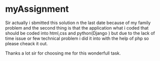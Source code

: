 # myAssignment

Sir actually i sbmitted this solution n the last date because of my family problem and the second thing is that the application
what i coded that should be coded into html,css and python(Django ) but due to the lack of time issue or few technical problem i
did it into with the help of php so please cheack it out.


Thanks a lot sir for choosing me for this wonderfull task.
